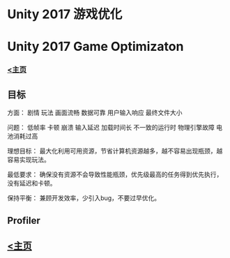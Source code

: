 # Unity 2017 游戏优化
# Unity 2017 Game Optimizaton

### [<主页](https://www.wangdekui.com/)

## 目标

方面：
剧情 玩法 画面流畅 数据可靠 用户输入响应 最终文件大小

问题：
低帧率 卡顿 崩溃 输入延迟 加载时间长 不一致的运行时 物理引擎故障 电池消耗过高

理想目标：
最大化利用可用资源，节省计算机资源越多，越不容易出现瓶颈，越容易实现玩法。

最低要求：
确保没有资源不会导致性能瓶颈，优先级最高的任务得到优先执行，没有延迟和卡顿。

保持平衡：
兼顾开发效率，少引入bug，不要过早优化。

## Profiler

## [<主页](https://www.wangdekui.com/)
